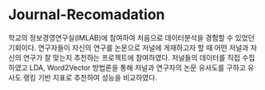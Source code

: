 # Journal-Recomadation

학교의 정보경영연구실(IMLAB)에 참여하여 처음으로 데이터분석을 경험할 수 있었던 기회이다.
연구자들이 자신의 연구를 논문으로 저널에 게재하고자 할 때 어떤 저널과 자신의 연구가 잘 맞는지 추천하는 프로젝트에 참여하였다.
저널들의 데이터를 직접 수집하였고 LDA, Word2Vector 방법론을 통해 저널과 연구자의 논문 유사도를 구하고 유사도 랭킹 기반 지표로 추천하여 성능을 비교하였다. 

